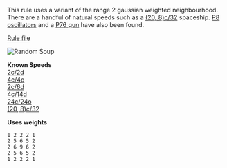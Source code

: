 This rule uses a variant of the range 2 gaussian weighted neighbourhood. There are a handful of natural speeds 
such as a [(20, 8)c/32] spaceship. [P8 oscillators] and a [P76 gun] have also been found.

[Rule file](../../SQC_1.rule)

![Random Soup](IMG.gif)

**Known Speeds** <br>
[2c/2d] <br>
[4c/4o] <br>
[2c/6d] <br>
[4c/14d] <br>
[24c/24o] <br>
[(20, 8)c/32] <br>

**Uses weights**
```
1 2 2 2 1
2 5 6 5 2
2 6 9 6 2
2 5 6 5 2
1 2 2 2 1
```

[2c/2d]: SHIP_1.rle
[4c/4o]: SHIP_2.rle
[2c/6d]: SHIP_3.rle
[4c/14d]: SHIP_4.rle
[(20, 8)c/32]: SHIP_5.rle
[24c/24o]: SHIP_6.rle

[P8 oscillators]: OSC_1.rle

[P76 gun]: GUN_1.rle
